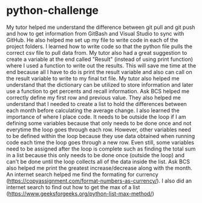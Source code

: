 # python-challenge
My tutor helped me understand the difference between git pull and git push and how to get information from GitBash and Visual Studio to sync with GitHub. He also helped me set up my file to write code in each of the project folders. I learned how to write code so that the python file pulls the correct csv file to pull data from. My tutor also had a great suggestion to create a variable at the end called "Result" (instead of using print function) where I used a function to write out the results. This will save me time at the end because all I have to do is print the result variable and also can call on the result variable to write to my final txt file. My tutor also helped me understand that the dictionary can be utilized to store information and later use a function to get percents and recall information.
Ask BCS helped me correctly define my first row and previous value. They also helped me understand that I needed to create a list to hold the differences between each month before calculating the average change. I also learned the importance of where I place code. It needs to be outside the loop if I am defining some variables because that only needs to be done once and not everytime the loop goes through each row. However, other variables need to be defined within the loop because they use data obtained when running code each time the loop goes through a new row. Even still, some variables need to be assigned after the loop is complete such as finding the total sum in a list because this only needs to be done once (outside the loop) and can't be done until the loop collects all of the data inside the list. Ask BCS also helped me print the greatest increase/decrease along with the month. 
An internet search helped me find the formating for currency (https://copyassignment.com/format-numbers-as-currency/). I also did an internet search to find out how to get the max of a list (https://www.geeksforgeeks.org/python-list-max-method/)